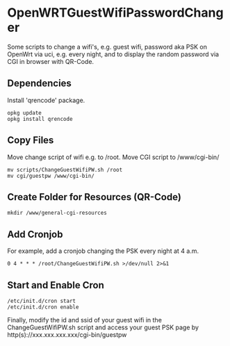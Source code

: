# OpenWRTGuestWifiPasswordChanger
Some scripts to change a wifi's, e.g. guest wifi, password aka PSK on OpenWrt via uci, e.g. every night, and to display the random password via CGI in browser with QR-Code.

## Dependencies
Install 'qrencode' package.
```
opkg update
opkg install qrencode
```
## Copy Files
Move change script of wifi e.g. to /root. Move CGI script to /www/cgi-bin/

```
mv scripts/ChangeGuestWifiPW.sh /root
mv cgi/guestpw /www/cgi-bin/
```

## Create Folder for Resources (QR-Code)
```
mkdir /www/general-cgi-resources
```
## Add Cronjob
For example, add a cronjob changing the PSK every night at 4 a.m.
```
0 4 * * * /root/ChangeGuestWifiPW.sh >/dev/null 2>&1
```

## Start and Enable Cron
```
/etc/init.d/cron start
/etc/init.d/cron enable
```

Finally, modify the id and ssid of your guest wifi in the ChangeGuestWifiPW.sh script and access your guest PSK page by http(s)://xxx.xxx.xxx.xxx/cgi-bin/guestpw
